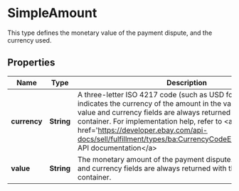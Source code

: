 

# SimpleAmount

This type defines the monetary value of the payment dispute, and the currency used.

## Properties

Name | Type | Description | Notes
------------ | ------------- | ------------- | -------------
**currency** | **String** | A three-letter ISO 4217 code (such as USD for US site) that indicates the currency of the amount in the value field. Both the value and currency fields are always returned with the amount container. For implementation help, refer to &lt;a href&#x3D;&#39;https://developer.ebay.com/api-docs/sell/fulfillment/types/ba:CurrencyCodeEnum&#39;&gt;eBay API documentation&lt;/a&gt; |  [optional]
**value** | **String** | The monetary amount of the payment dispute. Both the value and currency fields are always returned with the amount container. |  [optional]



